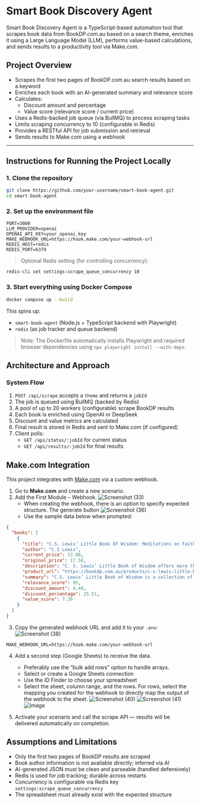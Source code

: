 # Smart Book Discovery Agent

Smart Book Discovery Agent is a TypeScript-based automation tool that scrapes book data from BookDP.com.au based on a search theme, enriches it using a Large Language Model (LLM), performs value-based calculations, and sends results to a productivity tool via Make.com.

## Project Overview

- Scrapes the first two pages of BookDP.com.au search results based on a keyword
- Enriches each book with an AI-generated summary and relevance score
- Calculates:
  - Discount amount and percentage
  - Value score (relevance score / current price)
- Uses a Redis-backed job queue (via BullMQ) to process scraping tasks
- Limits scraping concurrency to 10 (configurable in Redis)
- Provides a RESTful API for job submission and retrieval
- Sends results to Make.com using a webhook

---

## Instructions for Running the Project Locally

### 1. Clone the repository
```bash
git clone https://github.com/your-username/smart-book-agent.git
cd smart-book-agent
```

### 2. Set up the environment file
```env
PORT=3000
LLM_PROVIDER=openai
OPENAI_API_KEY=your_openai_key
MAKE_WEBHOOK_URL=https://hook.make.com/your-webhook-url
REDIS_HOST=redis
REDIS_PORT=6379
```

> Optional Redis setting (for controlling concurrency):
```bash
redis-cli set settings:scrape_queue_concurrency 10
```

### 3. Start everything using Docker Compose

```bash
docker compose up --build
```

This spins up:
- `smart-book-agent` (Node.js + TypeScript backend with Playwright)
- `redis` (as job tracker and queue backend)

> Note: The Dockerfile automatically installs Playwright and required browser dependencies using `npx playwright install --with-deps`.


## Architecture and Approach

### System Flow

1. `POST /api/scrape` accepts a `theme` and returns a `jobId`
2. The job is queued using BullMQ (backed by Redis)
3. A pool of up to 20 workers (configurable) scrape BookDP results
4. Each book is enriched using OpenAI or DeepSeek
5. Discount and value metrics are calculated
6. Final result is stored in Redis and sent to Make.com (if configured)
7. Client polls:
   - `GET /api/status/:jobId` for current status
   - `GET /api/results/:jobId` for final results


## Make.com Integration

This project integrates with [Make.com](https://make.com) via a custom webhook.

1. Go to **Make.com** and create a new scenario.
2. Add the First Module – Webhook. 
 ![Screenshot (33)](https://github.com/user-attachments/assets/e0df9c73-f46d-4516-84fb-2bdb17464374)
   - When creating the webhook, there is an option to specify expected structure. The generate button
     ![Screenshot (36)](https://github.com/user-attachments/assets/c33e821b-ac48-4c69-926d-3880fcfcde68)     
   - Use the sample data below when prompted:

```json
{
  "books": [
    {
      "title": "C.S. Lewis’ Little Book Of Wisdom: Meditations on Faith, Life, Love and Literature",
      "author": "C.S Lewis",
      "current_price": 13.08,
      "original_price": 17.56,
      "description": "C. S. Lewis’ Little Book of Wisdom offers more than 300 bite-size nuggets of inspiration and wisdom...",
      "product_url": "https://bookdp.com.au/products/c-s-lewis-little-book-wisdom-0008282471/",
      "summary": "C.S. Lewis’ Little Book of Wisdom is a collection of over 300 quotes and insights...",
      "relevance_score": 95,
      "discount_amount": 4.48,
      "discount_percentage": 25.51,
      "value_score": 7.26
    }
  ]
}
```

3. Copy the generated webhook URL and add it to your `.env`:
   ![Screenshot (38)](https://github.com/user-attachments/assets/e8d5c375-1210-4657-a142-c3e241cdb750)
```env
MAKE_WEBHOOK_URL=https://hook.make.com/your-webhook-url
```

4. Add a second step (Google Sheets) to receive the data.
   - Preferably use the “bulk add rows” option to handle arrays.
   - Select or create a Google Sheets connection
   - Use the ID Finder to choose your spreadsheet
   - Select the sheet, column range, and the rows. For rows, select the mapping you created for the webhook to directly map the output of the webhook to the sheet.
     ![Screenshot (40)](https://github.com/user-attachments/assets/062c008f-9a24-4b22-9b7b-6d43d13f2907)
     ![Screenshot (41)](https://github.com/user-attachments/assets/098be35f-e04b-46e9-acbf-d4efcf86dcf0)
     ![image](https://github.com/user-attachments/assets/0c91c3f5-970c-46e9-9f48-bd347869fa8f)


5. Activate your scenario and call the scrape API — results will be delivered automatically on completion.

## Assumptions and Limitations

- Only the first two pages of BookDP results are scraped
- Book author information is not available directly; inferred via AI
- AI-generated JSON must be clean and parseable (handled defensively)
- Redis is used for job tracking; durable across restarts
- Concurrency is configurable via Redis key `settings:scrape_queue_concurrency`
- The spreadsheet must already exist with the expected structure
